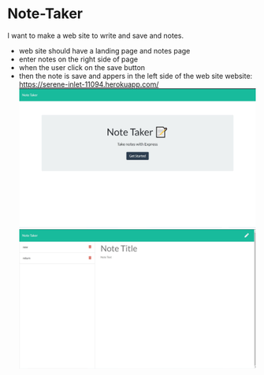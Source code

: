 # Note-Taker
I want to make a web site to write and save and notes.
- web site should have a landing page and notes page
- enter notes on the right side of page
- when the user click on the save button
- then the note is save and appers in the left side of the web site
website: https://serene-inlet-11094.herokuapp.com/
![landing](assets/start.jpg)
![notes](assets/notes.jpg)